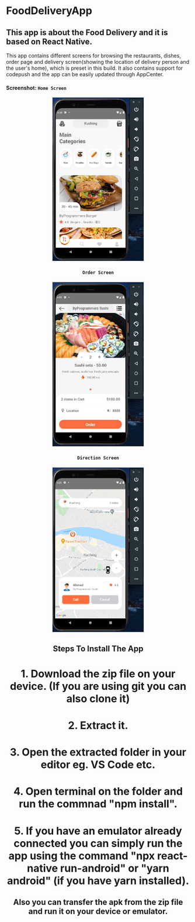 # FoodDeliveryApp
## This app is about the Food Delivery and it is based on React Native.
This app contains different screens for browsing the restaurants, dishes, order page and delivery screen(showing the location of delivery person and the user's home), which is preset in this build.
It also contains support for codepush and the app can be easily updated through AppCenter.

#### Screenshot: ``` Home Screen ```

<div align="center">
<img src="screenshots/HomeScreen.png" width="250">
</ div>

#### ``` Order Screen ```

<div align="center">
<img src="screenshots/OrderScreen.png" width="250">
</ div>

#### ``` Direction Screen ```

<div align="center">
<img src="screenshots/DirectionScreen.png" width="250">
</ div>

## Steps To Install The App

# 1. Download the zip file on your device. (If you are using git you can also clone it)
# 2. Extract it.
# 3. Open the extracted folder in your editor eg. VS Code etc.
# 4. Open terminal on the folder and run the commnad "npm install".
# 5. If you have  an emulator already connected you can simply run the app using the command "npx react-native run-android" or "yarn android" (if you have yarn installed).

## Also you can transfer the apk from the zip file and run it on your device or emulator.
